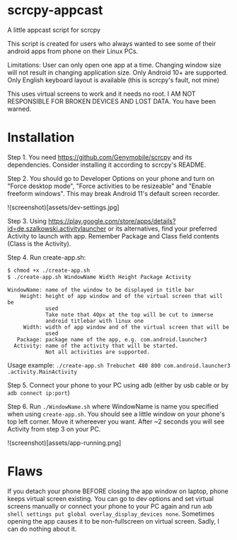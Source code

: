# scrcpy-appcast
A little appcast script for scrcpy

This script is created for users who always wanted to see some of their android apps from phone on their Linux PCs.

Limitations:
User can only open one app at a time.
Changing window size will not result in changing application size.
Only Android 10+ are supported.
Only English keyboard layout is available (this is scrcpy's fault, not mine)

This uses virtual screens to work and it needs no root.
I AM NOT RESPONSIBLE FOR BROKEN DEVICES AND LOST DATA. You have been warned.

# Installation

Step 1. You need https://github.com/Genymobile/scrcpy and its dependencies. Consider installing it according to scrcpy's README.

Step 2. You should go to Developer Options on your phone and turn on "Force desktop mode", "Force activities to be resizeable" and "Enable freeform windows". This may break Android 11's default screen recorder.

!(screenshot)[assets/dev-settings.jpg]

Step 3. Using https://play.google.com/store/apps/details?id=de.szalkowski.activitylauncher or its alternatives, find your preferred Activity to launch with app. Remember Package and Class field contents (Class is the Activity).

Step 4. Run create-app.sh:
```bash
$ chmod +x ./create-app.sh
$ ./create-app.sh WindowName Width Height Package Activity
```
	WindowName: name of the window to be displayed in title bar
 	    Height: height of app window and of the virtual screen that will be
	            used
	            Take note that 40px at the top will be cut to immerse
	            android titlebar with linux one
	     Width: width of app window and of the virtual screen that will be
	            used
	   Package: package name of the app, e.g. com.android.launcher3
	  Activity: name of the activity that will be started.
	            Not all activities are supported.
Usage example: `./create-app.sh Trebuchet 480 800 com.android.launcher3 .activity.MainActivity`

Step 5. Connect your phone to your PC using adb (either by usb cable or by `adb connect ip:port`)

Step 6. Run `./WindowName.sh` where WindowName is name you specified when using `create-app.sh`. You should see a little window on your phone's top left corner. Move it whereever you want. After ~2 seconds you will see Activity from step 3 on your PC.

!(screenshot)[assets/app-running.png]

# Flaws

If you detach your phone BEFORE closing the app window on laptop, phone keeps virtual screen existing. You can go to dev options and set virtual screens manually or connect your phone to your PC again and run `adb shell settings put global overlay_display_devices none`.
Sometimes opening the app causes it to be non-fullscreen on virtual screen. Sadly, I can do nothing about it.
